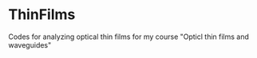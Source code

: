 # ThinFilms
Codes for analyzing optical thin films for my course "Opticl thin films and waveguides" 

